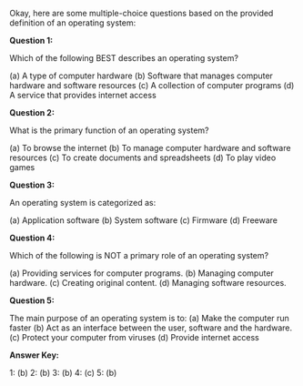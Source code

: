 Okay, here are some multiple-choice questions based on the provided definition of an operating system:

**Question 1:**

Which of the following BEST describes an operating system?

(a) A type of computer hardware
(b) Software that manages computer hardware and software resources
(c) A collection of computer programs
(d) A service that provides internet access

**Question 2:**

What is the primary function of an operating system?

(a) To browse the internet
(b) To manage computer hardware and software resources
(c) To create documents and spreadsheets
(d) To play video games

**Question 3:**

An operating system is categorized as:

(a) Application software
(b) System software
(c) Firmware
(d) Freeware

**Question 4:**

Which of the following is NOT a primary role of an operating system?

(a) Providing services for computer programs.
(b) Managing computer hardware.
(c) Creating original content.
(d) Managing software resources.

**Question 5:**

The main purpose of an operating system is to:
(a) Make the computer run faster
(b) Act as an interface between the user, software and the hardware.
(c) Protect your computer from viruses
(d) Provide internet access

**Answer Key:**

1: (b)
2: (b)
3: (b)
4: (c)
5: (b)
